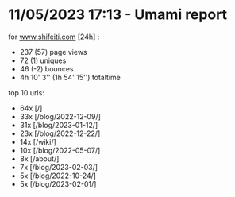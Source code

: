 # 11/05/2023 17:13 - Umami report
for www.shifeiti.com [24h] :

 - 237 (57) page views
 - 72 (1) uniques
 - 46 (-2) bounces
 - 4h 10' 3'' (1h 54' 15'') totaltime


top 10 urls:
 - 64x [/]
 - 33x [/blog/2022-12-09/]
 - 31x [/blog/2023-01-12/]
 - 23x [/blog/2022-12-22/]
 - 14x [/wiki/]
 - 10x [/blog/2022-05-07/]
 - 8x [/about/]
 - 7x [/blog/2023-02-03/]
 - 5x [/blog/2022-10-24/]
 - 5x [/blog/2023-02-01/]


